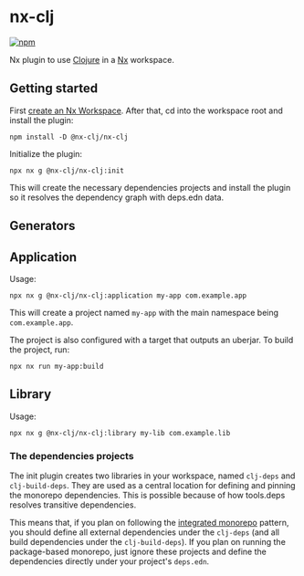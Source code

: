 # nx-clj

[![npm](https://img.shields.io/npm/v/@nx-clj/nx-clj?style=flat-square)](https://www.npmjs.com/package/@nx-clj/nx-clj)

Nx plugin to use [Clojure](clojure.org/) in a [Nx](https://nx.dev/) workspace.

## Getting started

First [create an Nx Workspace](https://nx.dev/getting-started). After that, cd into the workspace root and install the plugin:

```shell
npm install -D @nx-clj/nx-clj
```

Initialize the plugin:

```shell
npx nx g @nx-clj/nx-clj:init
```

This will create the necessary dependencies projects and install the plugin so it resolves the dependency graph with deps.edn data.

## Generators

## Application

Usage:

```shell
npx nx g @nx-clj/nx-clj:application my-app com.example.app
```

This will create a project named `my-app` with the main namespace being `com.example.app`.

The project is also configured with a target that outputs an uberjar. To build the project, run:

```shell
npx nx run my-app:build
```

## Library

Usage:

```shell
npx nx g @nx-clj/nx-clj:library my-lib com.example.lib
```

### The dependencies projects

The init plugin creates two libraries in your workspace, named `clj-deps` and `clj-build-deps`. They are used as a central location for defining and pinning the monorepo dependencies. This is possible because of how tools.deps resolves transitive dependencies.

This means that, if you plan on following the [integrated monorepo](https://nx.dev/tutorials/integrated-repo-tutorial) pattern, you should define all external dependencies under the `clj-deps` (and all build dependencies under the `clj-build-deps`). If you plan on running the package-based monorepo, just ignore these projects and define the dependencies directly under your project's `deps.edn`.
